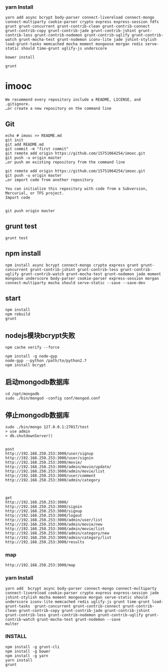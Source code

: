 ### yarn Install
    yarn add async bcrypt body-parser connect-livereload connect-mongo connect-multiparty cookie-parser crypto express express-session fdfs grunt grunt-concurrent grunt-contrib-clean grunt-contrib-connect grunt-contrib-copy grunt-contrib-jade grunt-contrib-jshint grunt-contrib-less grunt-contrib-nodemon grunt-contrib-uglify grunt-contrib-watch grunt-mocha-test grunt-nodemon iconv-lite jade jshint-stylish load-grunt-tasks memcached mocha moment mongoose morgan redis serve-static should time-grunt uglify-js underscore

    bower install

    grunt

# imooc
    We recommend every repository include a README, LICENSE, and .gitignore.
    …or create a new repository on the command line

## Git

    echo # imooc >> README.md
    git init
    git add README.md
    git commit -m "first commit"
    git remote add origin https://github.com/15751064254/imooc.git
    git push -u origin master
    …or push an existing repository from the command line

    git remote add origin https://github.com/15751064254/imooc.git
    git push -u origin master
    …or import code from another repository

    You can initialize this repository with code from a Subversion, Mercurial, or TFS project.
    Import code


    git push origin master

## grunt test
    grunt test

## npm install
    npm install async bcrypt connect-mongo crypto express grunt grunt-concurrent grunt-contrib-jshint grunt-contrib-less grunt-contrib-uglify grunt-contrib-watch grunt-mocha-test grunt-nodemon jade moment mongoose underscore body-parser cookie-parser express-session morgan connect-multiparty mocha should serve-static --save --save-dev

## start

    npm install
    npm rebuild
    grunt

## nodejs模块bcrypt失败

    npm cache verify --force

    npm install -g node-gyp
    node-gyp --python /path/to/python2.7
    npm install bcrypt

    
## 启动mongodb数据库
    cd /opt/mongodb
    sudo ./bin/mongod -config conf/mongod.conf
## 停止mongodb数据库
    sudo ./bin/mongo 127.0.0.1:27017/test
    > use admin
    > db.shutdownServer()


    post
    http://192.168.250.253:3000/user/signup
    http://192.168.250.253:3000/user/signin
    http://192.168.250.253:3000/movie/
    http://192.168.250.253:3000/admin/movie/update/
    http://192.168.250.253:3000/admin/movie/list
    http://192.168.250.253:3000/user/comment
    http://192.168.250.253:3000/admin/category



    get
    http://192.168.250.253:3000/
    http://192.168.250.253:3000/signin
    http://192.168.250.253:3000/signup
    http://192.168.250.253:3000/logout
    http://192.168.250.253:3000/admin/user/list
    http://192.168.250.253:3000/admin/movie/new
    http://192.168.250.253:3000/admin/movie/list
    http://192.168.250.253:3000/admin/category/new
    http://192.168.250.253:3000/admin/category/list
    http://192.168.250.253:3000/results

### map
    http://192.168.250.253:3000/map

### yarn Install
    yarn add  bcrypt async body-parser connect-mongo connect-multiparty connect-livereload cookie-parser crypto express express-session jade jshint-stylish mocha moment mongoose morgan serve-static should underscore iconv-lite memcached redis uglify-js grunt time-grunt load-grunt-tasks  grunt-concurrent grunt-contrib-connect grunt-contrib-clean grunt-contrib-copy grunt-contrib-jade grunt-contrib-jshint grunt-contrib-less grunt-contrib-nodemon grunt-contrib-uglify grunt-contrib-watch grunt-mocha-test grunt-nodemon --save
    multer

### INSTALL
    npm install -g grunt-cli
    npm install -g bower
    npm install -g yarn
    yarn install
    grunt

